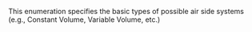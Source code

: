 ﻿This enumeration specifies the basic types of possible air side systems (e.g., Constant Volume, Variable Volume, etc.)
